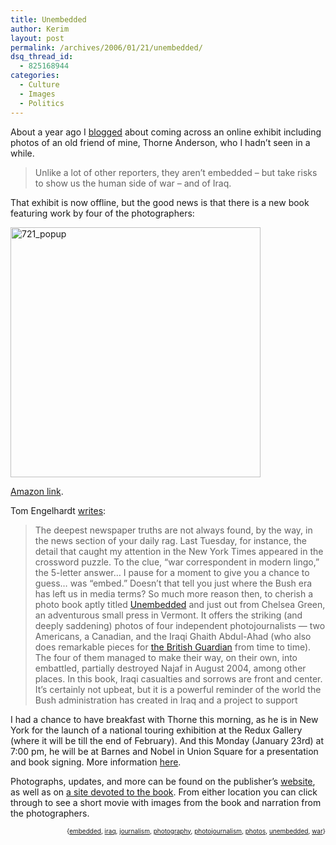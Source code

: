 ```yaml
---
title: Unembedded
author: Kerim
layout: post
permalink: /archives/2006/01/21/unembedded/
dsq_thread_id:
  - 825168944
categories:
  - Culture
  - Images
  - Politics
---
```

About a year ago I <a href="http://test.oxus.net/archives/2005/03/06/uncensored/" onclick="_gaq.push(['_trackEvent', 'outbound-article', 'http://test.oxus.net/archives/2005/03/06/uncensored/', 'blogged']);" >blogged</a> about coming across an online exhibit including photos of an old friend of mine, Thorne Anderson, who I hadn&#8217;t seen in a while.

> Unlike a lot of other reporters, they aren’t embedded &#8211; but take risks to show us the human side of war &#8211; and of Iraq. 

That exhibit is now offline, but the good news is that there is a new book featuring work by four of the photographers:

<a href="http://www.chelseagreen.com/2005/items/unembeddedcloth/Photographs" onclick="_gaq.push(['_trackEvent', 'outbound-article', 'http://www.chelseagreen.com/2005/items/unembeddedcloth/Photographs', '']);"  title="Unembedded"><img src="http://static.flickr.com/11/89324287_bd1ee20f52.jpg" width="400" height="400" alt="721_popup" /></a>

<a href="http://www.amazon.com/exec/obidos/redirect?tag=shashwaticom-20%26link_code=xm2%26camp=2025%26creative=165953%26path=http://www.amazon.com/gp/redirect.html%253fASIN=1931498954%2526tag=shashwaticom-20%2526lcode=xm2%2526cID=2025%2526ccmID=165953%2526location=/o/ASIN/1931498954%25253FSubscriptionId=02ZH6J1W0649DTNS6002" onclick="_gaq.push(['_trackEvent', 'outbound-article', 'http://www.amazon.com/exec/obidos/redirect?tag=shashwaticom-20%26link_code=xm2%26camp=2025%26creative=165953%26path=http://www.amazon.com/gp/redirect.html%253fASIN=1931498954%2526tag=shashwaticom-20%2526lcode=xm2%2526cID=2025%2526ccmID=165953%2526location=/o/ASIN/1931498954%25253FSubscriptionId=02ZH6J1W0649DTNS6002', 'Amazon link']);" >Amazon link</a>.

Tom Engelhardt <a href="http://www.tomdispatch.com/index.mhtml?pid=40663" onclick="_gaq.push(['_trackEvent', 'outbound-article', 'http://www.tomdispatch.com/index.mhtml?pid=40663', 'writes']);" >writes</a>:

> The deepest newspaper truths are not always found, by the way, in the news section of your daily rag. Last Tuesday, for instance, the detail that caught my attention in the New York Times appeared in the crossword puzzle. To the clue, &#8220;war correspondent in modern lingo,&#8221; the 5-letter answer… I pause for a moment to give you a chance to guess… was &#8220;embed.&#8221; Doesn&#8217;t that tell you just where the Bush era has left us in media terms? So much more reason then, to cherish a photo book aptly titled <a href="http://www.amazon.com/exec/obidos/ASIN/1931498989/nationbooks08" onclick="_gaq.push(['_trackEvent', 'outbound-article', 'http://www.amazon.com/exec/obidos/ASIN/1931498989/nationbooks08', 'Unembedded']);" >Unembedded</a> and just out from Chelsea Green, an adventurous small press in Vermont. It offers the striking (and deeply saddening) photos of four independent photojournalists &#8212; two Americans, a Canadian, and the Iraqi Ghaith Abdul-Ahad (who also does remarkable pieces for <a href="http://www.guardian.co.uk/alqaida/story/0,,1601506,00.html" onclick="_gaq.push(['_trackEvent', 'outbound-article', 'http://www.guardian.co.uk/alqaida/story/0,,1601506,00.html', 'the British Guardian']);" >the British Guardian</a> from time to time). The four of them managed to make their way, on their own, into embattled, partially destroyed Najaf in August 2004, among other places. In this book, Iraqi casualties and sorrows are front and center. It&#8217;s certainly not upbeat, but it is a powerful reminder of the world the Bush administration has created in Iraq and a project to support 

I had a chance to have breakfast with Thorne this morning, as he is in New York for the launch of a national touring exhibition at the Redux Gallery (where it will be till the end of February). And this Monday (January 23rd) at 7:00 pm, he will be at Barnes and Nobel in Union Square for a presentation and book signing. More information <a href="http://www.chelseagreen.com/2005/items/unembeddedcloth/AuthorEvents" onclick="_gaq.push(['_trackEvent', 'outbound-article', 'http://www.chelseagreen.com/2005/items/unembeddedcloth/AuthorEvents', 'here']);" >here</a>.

Photographs, updates, and more can be found on the publisher&#8217;s <a href="http://www.chelseagreen.com/2005/items/unembeddedcloth/AssociatedArticles" onclick="_gaq.push(['_trackEvent', 'outbound-article', 'http://www.chelseagreen.com/2005/items/unembeddedcloth/AssociatedArticles', 'website']);" >website</a>, as well as on <a href="http://www.unembedded.net/main.php" onclick="_gaq.push(['_trackEvent', 'outbound-article', 'http://www.unembedded.net/main.php', 'a site devoted to the book']);" >a site devoted to the book</a>. From either location you can click through to see a short movie with images from the book and narration from the photographers.

<!-- technorati tags start -->

<div style="text-align:right;">
  <span style="font-size:x-small;">{<a href="http://www.technorati.com/tag/embedded" onclick="_gaq.push(['_trackEvent', 'outbound-article', 'http://www.technorati.com/tag/embedded', 'embedded']);"  rel="tag">embedded</a>, <a href="http://www.technorati.com/tag/iraq" onclick="_gaq.push(['_trackEvent', 'outbound-article', 'http://www.technorati.com/tag/iraq', 'iraq']);"  rel="tag">iraq</a>, <a href="http://www.technorati.com/tag/journalism" onclick="_gaq.push(['_trackEvent', 'outbound-article', 'http://www.technorati.com/tag/journalism', 'journalism']);"  rel="tag">journalism</a>, <a href="http://www.technorati.com/tag/photography" onclick="_gaq.push(['_trackEvent', 'outbound-article', 'http://www.technorati.com/tag/photography', 'photography']);"  rel="tag">photography</a>, <a href="http://www.technorati.com/tag/photojournalism" onclick="_gaq.push(['_trackEvent', 'outbound-article', 'http://www.technorati.com/tag/photojournalism', 'photojournalism']);"  rel="tag">photojournalism</a>, <a href="http://www.technorati.com/tag/photos" onclick="_gaq.push(['_trackEvent', 'outbound-article', 'http://www.technorati.com/tag/photos', 'photos']);"  rel="tag">photos</a>, <a href="http://www.technorati.com/tag/unembedded" onclick="_gaq.push(['_trackEvent', 'outbound-article', 'http://www.technorati.com/tag/unembedded', 'unembedded']);"  rel="tag">unembedded</a>, <a href="http://www.technorati.com/tag/war" onclick="_gaq.push(['_trackEvent', 'outbound-article', 'http://www.technorati.com/tag/war', 'war']);"  rel="tag">war</a>}</span>


<!-- technorati tags end -->


